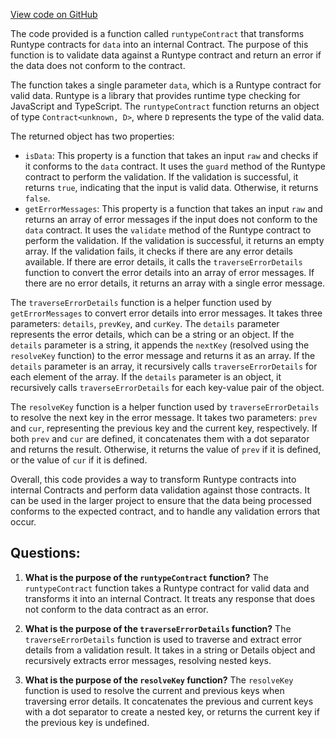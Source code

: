 [View code on GitHub](https://github.com/igorkamyshev/farfetched/packages/runtypes/src/runtype_contract.ts)

The code provided is a function called `runtypeContract` that transforms Runtype contracts for `data` into an internal Contract. The purpose of this function is to validate data against a Runtype contract and return an error if the data does not conform to the contract.

The function takes a single parameter `data`, which is a Runtype contract for valid data. Runtype is a library that provides runtime type checking for JavaScript and TypeScript. The `runtypeContract` function returns an object of type `Contract<unknown, D>`, where `D` represents the type of the valid data.

The returned object has two properties:
- `isData`: This property is a function that takes an input `raw` and checks if it conforms to the `data` contract. It uses the `guard` method of the Runtype contract to perform the validation. If the validation is successful, it returns `true`, indicating that the input is valid data. Otherwise, it returns `false`.
- `getErrorMessages`: This property is a function that takes an input `raw` and returns an array of error messages if the input does not conform to the `data` contract. It uses the `validate` method of the Runtype contract to perform the validation. If the validation is successful, it returns an empty array. If the validation fails, it checks if there are any error details available. If there are error details, it calls the `traverseErrorDetails` function to convert the error details into an array of error messages. If there are no error details, it returns an array with a single error message.

The `traverseErrorDetails` function is a helper function used by `getErrorMessages` to convert error details into error messages. It takes three parameters: `details`, `prevKey`, and `curKey`. The `details` parameter represents the error details, which can be a string or an object. If the `details` parameter is a string, it appends the `nextKey` (resolved using the `resolveKey` function) to the error message and returns it as an array. If the `details` parameter is an array, it recursively calls `traverseErrorDetails` for each element of the array. If the `details` parameter is an object, it recursively calls `traverseErrorDetails` for each key-value pair of the object.

The `resolveKey` function is a helper function used by `traverseErrorDetails` to resolve the next key in the error message. It takes two parameters: `prev` and `cur`, representing the previous key and the current key, respectively. If both `prev` and `cur` are defined, it concatenates them with a dot separator and returns the result. Otherwise, it returns the value of `prev` if it is defined, or the value of `cur` if it is defined.

Overall, this code provides a way to transform Runtype contracts into internal Contracts and perform data validation against those contracts. It can be used in the larger project to ensure that the data being processed conforms to the expected contract, and to handle any validation errors that occur.
## Questions: 
 1. **What is the purpose of the `runtypeContract` function?**
The `runtypeContract` function takes a Runtype contract for valid data and transforms it into an internal Contract. It treats any response that does not conform to the data contract as an error.

2. **What is the purpose of the `traverseErrorDetails` function?**
The `traverseErrorDetails` function is used to traverse and extract error details from a validation result. It takes in a string or Details object and recursively extracts error messages, resolving nested keys.

3. **What is the purpose of the `resolveKey` function?**
The `resolveKey` function is used to resolve the current and previous keys when traversing error details. It concatenates the previous and current keys with a dot separator to create a nested key, or returns the current key if the previous key is undefined.